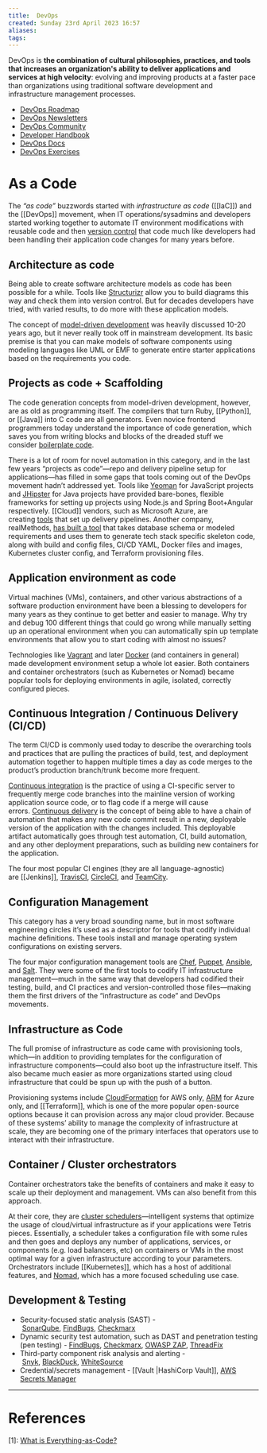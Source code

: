 ```yaml
---
title:  DevOps
created: Sunday 23rd April 2023 16:57
aliases: 
tags: 
---
```


DevOps is **the combination of cultural philosophies, practices, and tools that increases an organization's ability to deliver applications and services at high velocity**: evolving and improving products at a faster pace than organizations using traditional software development and infrastructure management processes.

- [DevOps Roadmap](https://roadmap.sh/devops)
- [DevOps Newsletters](https://devopsnewsletters.com/)
- [DevOps Community](https://github.com/rohitg00/DevOpsCommunity)
- [Developer Handbook](https://github.com/apptension/developer-handbook/blob/master/Technical%20Stack/DevOps%20Developer.md)
- [DevOps Docs](https://roadmap.sh/devops)
- [DevOps Exercises](https://github.com/bregman-arie/devops-exercises)

# As a Code

The *“as code”* buzzwords started with *infrastructure as code* ([[IaC]]) and the [[DevOps]] movement, when IT operations/sysadmins and developers started working together to automate IT environment modifications with reusable code and then [version control](https://www.git-tower.com/learn/git/ebook/en/command-line/basics/why-use-version-control?ref=hackernoon.com) that code much like developers had been handling their application code changes for many years before.

## Architecture as code

Being able to create software architecture models as code has been possible for a while. Tools like [Structurizr](https://structurizr.com/?ref=hackernoon.com) allow you to build diagrams this way and check them into version control. But for decades developers have tried, with varied results, to do more with these application models.

The concept of [model-driven development](https://en.wikipedia.org/wiki/Model-driven_engineering?ref=hackernoon.com) was heavily discussed 10-20 years ago, but it never really took off in mainstream development. Its basic premise is that you can make models of software components using modeling languages like UML or EMF to generate entire starter applications based on the requirements you code.

## Projects as code + Scaffolding

The code generation concepts from model-driven development, however, are as old as programming itself. The compilers that turn Ruby, [[Python]], or [[Java]] into C code are all generators. Even novice frontend programmers today understand the importance of code generation, which saves you from writing blocks and blocks of the dreaded stuff we consider [boilerplate code](https://en.wikipedia.org/wiki/Boilerplate_code?ref=hackernoon.com).

There is a lot of room for novel automation in this category, and in the last few years “projects as code”—repo and delivery pipeline setup for applications—has filled in some gaps that tools coming out of the DevOps movement hadn’t addressed yet. Tools like [Yeoman](https://yeoman.io/?ref=hackernoon.com) for JavaScript projects and [JHipster](https://www.jhipster.tech/?ref=hackernoon.com) for Java projects have provided bare-bones, flexible frameworks for setting up projects using Node.js and Spring Boot+Angular respectively. [[Cloud]] vendors, such as Microsoft Azure, are creating [tools](https://azure.microsoft.com/en-us/services/devops/pipelines/?ref=hackernoon.com) that set up delivery pipelines. Another company, realMethods, [has built a tool](https://modeling-languages.com/realmethods-devops-project-generation/?ref=hackernoon.com) that takes database schema or modeled requirements and uses them to generate tech stack specific skeleton code, along with build and config files, CI/CD YAML, Docker files and images, Kubernetes cluster config, and Terraform provisioning files.

## Application environment as code

Virtual machines (VMs), containers, and other various abstractions of a software production environment have been a blessing to developers for many years as they continue to get better and easier to manage. Why try and debug 100 different things that could go wrong while manually setting up an operational environment when you can automatically spin up template environments that allow you to start coding with almost no issues?

Technologies like [Vagrant](https://www.vagrantup.com/?ref=hackernoon.com) and later [Docker](https://docs.docker.com/?ref=hackernoon.com) (and containers in general) made development environment setup a whole lot easier. Both containers and container orchestrators (such as Kubernetes or Nomad) became popular tools for deploying environments in agile, isolated, correctly configured pieces.

## Continuous Integration / Continuous Delivery (CI/CD)

The term CI/CD is commonly used today to describe the overarching tools and practices that are pulling the practices of build, test, and deployment automation together to happen multiple times a day as code merges to the product’s production branch/trunk become more frequent.

[Continuous integration](https://en.wikipedia.org/wiki/Continuous_integration?ref=hackernoon.com) is the practice of using a CI-specific server to frequently merge code branches into the mainline version of working application source code, or to flag code if a merge will cause errors. [Continuous delivery](https://en.wikipedia.org/wiki/Continuous_delivery?ref=hackernoon.com) is the concept of being able to have a chain of automation that makes any new code commit result in a new, deployable version of the application with the changes included. This deployable artifact automatically goes through test automation, CI, build automation, and any other deployment preparations, such as building new containers for the application.

The four most popular CI engines (they are all language-agnostic) are [[Jenkins]], [TravisCI](https://travis-ci.org/?ref=hackernoon.com), [CircleCI](https://circleci.com/?ref=hackernoon.com), and [TeamCity](https://www.jetbrains.com/teamcity/?ref=hackernoon.com).

## Configuration Management

This category has a very broad sounding name, but in most software engineering circles it’s used as a descriptor for tools that codify individual machine definitions. These tools install and manage operating system configurations on existing servers. 

The four major configuration management tools are [Chef](https://github.com/chef/chef?ref=hackernoon.com), [Puppet](https://github.com/puppetlabs/?ref=hackernoon.com), [Ansible](https://www.ansible.com/resources/get-started?ref=hackernoon.com), and [Salt](https://docs.saltstack.com/en/latest/?ref=hackernoon.com). They were some of the first tools to codify IT infrastructure management—much in the same way that developers had codified their testing, build, and CI practices and version-controlled those files—making them the first drivers of the “infrastructure as code” and DevOps movements.

## Infrastructure as Code

The full promise of infrastructure as code came with provisioning tools, which—in addition to providing templates for the configuration of infrastructure components—could also boot up the infrastructure itself. This also became much easier as more organizations started using cloud infrastructure that could be spun up with the push of a button.

Provisioning systems include [CloudFormation](https://aws.amazon.com/cloudformation/?ref=hackernoon.com) for AWS only, [ARM](https://docs.microsoft.com/en-us/azure/azure-resource-manager/resource-group-overview?ref=hackernoon.com) for Azure only, and [[Terraform]], which is one of the more popular open-source options because it can provision across any major cloud provider. Because of these systems’ ability to manage the complexity of infrastructure at scale, they are becoming one of the primary interfaces that operators use to interact with their infrastructure.

## Container / Cluster orchestrators

Container orchestrators take the benefits of containers and make it easy to scale up their deployment and management. VMs can also benefit from this approach. 

At their core, they are [cluster schedulers](https://medium.com/@copyconstruct/schedulers-kubernetes-and-nomad-b0f2e14a896?ref=hackernoon.com)—intelligent systems that optimize the usage of cloud/virtual infrastructure as if your applications were Tetris pieces. Essentially, a scheduler takes a configuration file with some rules and then goes and deploys any number of applications, services, or components (e.g. load balancers, etc) on containers or VMs in the most optimal way for a given infrastructure according to your parameters.
Orchestrators include [[Kubernetes]], which has a host of additional features, and [Nomad](https://www.nomadproject.io/?ref=hackernoon.com), which has a more focused scheduling use case.

## Development & Testing

-   Security-focused static analysis (SAST) - [SonarQube](http://www.sonarqube.org/?ref=hackernoon.com), [FindBugs](https://www.baeldung.com/intro-to-findbugs?ref=hackernoon.com), [Checkmarx](https://www.checkmarx.com/?ref=hackernoon.com)
-   Dynamic security test automation, such as DAST and penetration testing (pen testing) - [FindBugs](https://www.baeldung.com/intro-to-findbugs?ref=hackernoon.com), [Checkmarx](https://www.checkmarx.com/?ref=hackernoon.com), [OWASP ZAP](https://github.com/zaproxy/zaproxy?ref=hackernoon.com), [ThreadFix](http://www.threadfix.org/?ref=hackernoon.com)
-   Third-party component risk analysis and alerting - [Snyk](https://snyk.io/?ref=hackernoon.com), [BlackDuck](https://www.blackducksoftware.com/?ref=hackernoon.com), [WhiteSource](https://www.whitesourcesoftware.com/?ref=hackernoon.com)
-   Credential/secrets management - [[Vault |HashiCorp Vault]], [AWS Secrets Manager](https://aws.amazon.com/secrets-manager/?ref=hackernoon.com)

---
# References

[1]: [What is Everything-as-Code?](https://hackernoon.com/everything-as-code-explained-0ibg32a3)